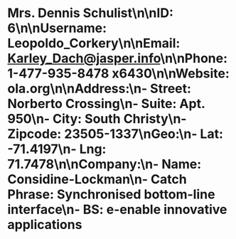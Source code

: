 # Mrs. Dennis Schulist\n\n**ID:** 6\n\n**Username:** Leopoldo_Corkery\n\n**Email:** Karley_Dach@jasper.info\n\n**Phone:** 1-477-935-8478 x6430\n\n**Website:** ola.org\n\n**Address:**\n- Street: Norberto Crossing\n- Suite: Apt. 950\n- City: South Christy\n- Zipcode: 23505-1337\n**Geo:**\n- Lat: -71.4197\n- Lng: 71.7478\n\n**Company:**\n- Name: Considine-Lockman\n- Catch Phrase: Synchronised bottom-line interface\n- BS: e-enable innovative applications